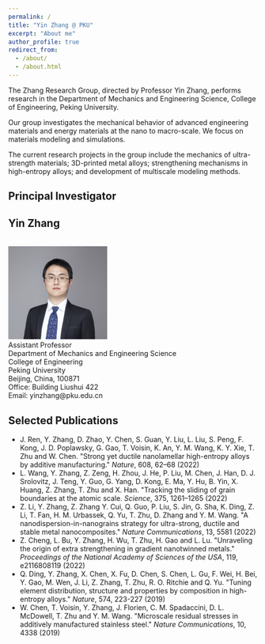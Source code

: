 ```yaml
---
permalink: /
title: "Yin Zhang @ PKU"
excerpt: "About me"
author_profile: true
redirect_from: 
  - /about/
  - /about.html
---
```


The Zhang Research Group, directed by Professor Yin Zhang, performs research in the Department of Mechanics and Engineering Science, College of Engineering, Peking University.

Our group investigates the mechanical behavior of advanced engineering materials and energy materials at the nano to macro-scale. We focus on materials modeling and simulations.

The current research projects in the group include the mechanics of ultra-strength materials; 3D-printed metal alloys; strengthening mechanisms in high-entropy alloys;  and development of multiscale modeling methods.

Principal Investigator
------
## Yin Zhang
<br/>
<img src='/images/bio-photo.jpg' width="200">
<br/>
Assistant Professor<br/>
Department of Mechanics and Engineering Science<br/>
College of Engineering<br/>
Peking University<br/>
Beijing, China, 100871<br/>
Office: Building Liushui 422<br/>
Email: yinzhang@pku.edu.cn<br/>

Selected Publications
------
* J. Ren, Y. Zhang, D. Zhao, Y. Chen, S. Guan, Y. Liu, L. Liu, S. Peng, F. Kong, J. D. Poplawsky, G. Gao, T. Voisin, K. An, Y. M. Wang, K. Y. Xie, T. Zhu and W. Chen. "Strong yet ductile nanolamellar high-entropy alloys by additive manufacturing." <i>Nature</i>, 608, 62–68 (2022)
* L. Wang, Y. Zhang, Z. Zeng, H. Zhou, J. He, P. Liu, M. Chen, J. Han, D. J. Srolovitz, J. Teng, Y. Guo, G. Yang, D. Kong, E. Ma, Y. Hu, B. Yin, X. Huang, Z. Zhang, T. Zhu and X. Han. "Tracking the sliding of grain boundaries at the atomic scale. <i>Science</i>, 375, 1261–1265 (2022)
* Z. Li, Y. Zhang, Z. Zhang Y. Cui, Q. Guo, P. Liu, S. Jin, G. Sha, K. Ding, Z. Li, T. Fan, H. M. Urbassek, Q. Yu, T. Zhu, D. Zhang and Y. M. Wang. "A nanodispersion-in-nanograins strategy for ultra-strong, ductile and stable metal nanocomposites." <i>Nature Communications</i>, 13, 5581 (2022)
* Z. Cheng, L. Bu, Y. Zhang, H. Wu, T. Zhu, H. Gao and L. Lu. "Unraveling the origin of extra strengthening in gradient nanotwinned metals." <i>Proceedings of the National Academy of Sciences of the USA</i>, 119, e2116808119 (2022)
* Q. Ding, Y. Zhang, X. Chen, X. Fu, D. Chen, S. Chen, L. Gu, F. Wei, H. Bei, Y. Gao, M. Wen, J. Li, Z. Zhang, T. Zhu, R. O. Ritchie and Q. Yu. "Tuning element distribution, structure and properties by composition in high-entropy alloys." <i>Nature</i>, 574, 223-227 (2019)
* W. Chen, T. Voisin, Y. Zhang, J. Florien, C. M. Spadaccini, D. L. McDowell, T. Zhu and Y. M. Wang. "Microscale residual stresses in additively manufactured stainless steel." <i>Nature Communications</i>, 10, 4338 (2019)